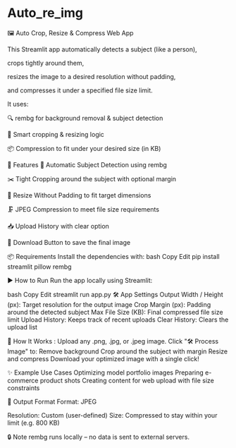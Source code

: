 ﻿# Auto_re_img
🖼️ Auto Crop, Resize & Compress Web App

This Streamlit app automatically detects a subject (like a person),

crops tightly around them,

resizes the image to a desired resolution without padding, 

and compresses it under a specified file size limit.

It uses:

🔍 rembg for background removal & subject detection

📐 Smart cropping & resizing logic

📦 Compression to fit under your desired size (in KB)

🚀 Features
🧠 Automatic Subject Detection using rembg

✂️ Tight Cropping around the subject with optional margin

📏 Resize Without Padding to fit target dimensions

🗜️ JPEG Compression to meet file size requirements

📥 Upload History with clear option

💾 Download Button to save the final image


📦 Requirements
Install the dependencies with:
bash
Copy
Edit
pip install streamlit pillow rembg


▶️ How to Run
Run the app locally using Streamlit:

bash
Copy
Edit
streamlit run app.py
🛠️ App Settings
Output Width / Height (px): Target resolution for the output image
Crop Margin (px): Padding around the detected subject
Max File Size (KB): Final compressed file size limit
Upload History: Keeps track of recent uploads
Clear History: Clears the upload list


📸 How It Works :
Upload any .png, .jpg, or .jpeg image.
Click "🛠 Process Image" to:
Remove background
Crop around the subject with margin
Resize and compress
Download your optimized image with a single click!

✨ Example Use Cases
Optimizing model portfolio images
Preparing e-commerce product shots
Creating content for web upload with file size constraints

📁 Output Format
Format: JPEG


Resolution: Custom (user-defined)
Size: Compressed to stay within your limit (e.g. 800 KB)


🔒 Note
rembg runs locally – no data is sent to external servers.
